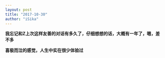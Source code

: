 ```yaml
---
layout: post
title: "2017-10-30"
author: "iSika"
---
```

**我忘记和Z上次这样友善的对话有多久了，仔细想想的话，大概有一年了，嗯，差不多**  

**喜极而泣的感觉，人生中实在很少体验过**
